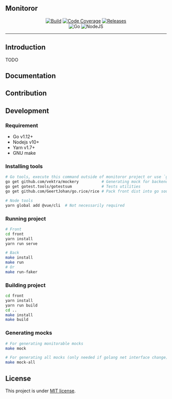 <p align="center">
    <h2>Monitoror</h2>
</p>

<p align="center">
  <a href="https://circleci.com/gh/jsdidierlaurent/monitoror/tree/master"><img src="https://img.shields.io/circleci/project/github/jsdidierlaurent/monitoror/master.svg?style=for-the-badge" alt="Build"/></a>
  <a href="https://codecov.io/gh/jsdidierlaurent/monitoror"><img src="https://img.shields.io/codecov/c/gh/jsdidierlaurent/monitoror/master.svg?style=for-the-badge" alt="Code Coverage"/></a>
  <a href="https://github.com/jsdidierlaurent/monitoror/releases"><img src="https://img.shields.io/github/release/jsdidierlaurent/monitoror.svg?style=for-the-badge" alt="Releases"/></a>
  <br>
  <img src="https://img.shields.io/badge/Go-1.12-blue.svg?style=for-the-badge" alt="Go"/>
  <img src="https://img.shields.io/badge/NodeJS-10.0-blue.svg?style=for-the-badge" alt="NodeJS"/>
</p>

------------------------------------

## Introduction

TODO

## Documentation

## Contribution

## Development
### Requirement
- Go v1.12+
- Nodejs v10+
- Yarn v1.7+
- GNU make

### Installing tools
```bash
# Go tools, execute this command outside of monitoror project or use `go mod tidy` after
go get github.com/vektra/mockery          # Generating mock for backend
go get gotest.tools/gotestsum             # Tests utilities
go get github.com/GeertJohan/go.rice/rice # Pack front dist into go source

# Node tools
yarn global add @vue/cli  # Not necessarily required
```

### Running project
```bash
# Front
cd front
yarn install
yarn run serve
```

```bash
# Back
make install
make run
# Or
make run-faker
```

### Building project
```bash
cd front
yarn install
yarn run build
cd ..
make install
make build
```

### Generating mocks
```bash
# For generating monitorable mocks
make mock

# For generating all mocks (only needed if golang net interface change)
make mock-all
```

## License
This project is under [MIT license](LICENSE).
